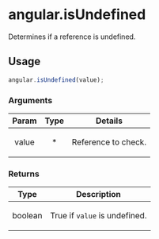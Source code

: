 



# angular.isUndefined








Determines if a reference is undefined.







  

## Usage
```js
angular.isUndefined(value);
```





### Arguments

| Param | Type | Details |
| :--: | :--: | :--: |
| value | * | <p>Reference to check.</p>  |

### Returns

| Type | Description |
| :--: | :--: |
| boolean | <p>True if <code>value</code> is undefined.</p>  |








